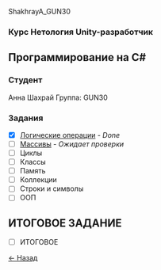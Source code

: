 ShakhrayA_GUN30
### Курс Нетология Unity-разработчик
## Программирование на C#

### Студент
Анна Шахрай
Группа: GUN30

### Задания
- [x] [Логические операции](https://github.com/Anthrall/Shakhray_GUN30_GUNPC/blob/main/1_Logic/Logic.cs) - *Done*
- [ ] [Массивы](https://github.com/Anthrall/Shakhray_GUN30_GUNPC/blob/main/2_Massives/Program.cs) - *Ожидает проверки*
- [ ] Циклы
- [ ] Классы
- [ ] Память
- [ ] Коллекции
- [ ] Строки и символы
- [ ] ООП

## ИТОГОВОЕ ЗАДАНИЕ
- [ ] ИТОГОВОЕ

[<- Назад](https://github.com/Anthrall/ShakhrayA_GUN30/tree/main)


